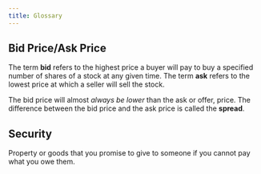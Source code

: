 ```yaml
---
title: Glossary
---
```


## Bid Price/Ask Price

The term **bid** refers to the highest price a buyer will pay to buy a specified number of shares of a stock at any given time.
The term **ask** refers to the lowest price at which a seller will sell the stock.

The bid price will almost _always be lower_ than the ask or offer, price.
The difference between the bid price and the ask price is called the **spread**.

## Security

Property or goods that you promise to give to someone if you cannot pay what you owe them.
